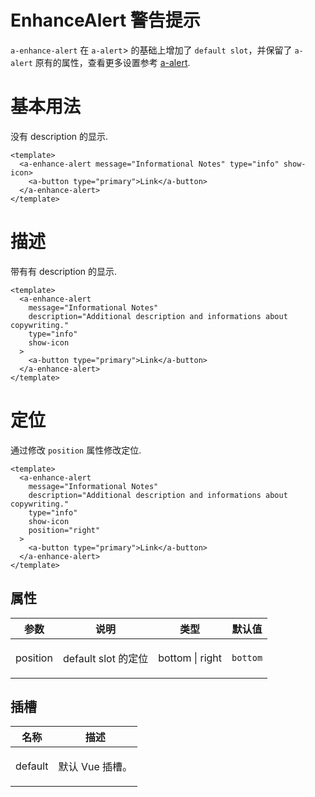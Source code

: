 # EnhanceAlert 警告提示

<code>a-enhance-alert</code> 在 <code>a-alert</code>> 的基础上增加了 <code>default slot</code>，并保留了 <code>a-alert</code> 原有的属性，查看更多设置参考 [a-alert](https://2x.antdv.com/components/alert-cn).

# 基本用法

没有 description 的显示.

```vue demo
<template>
  <a-enhance-alert message="Informational Notes" type="info" show-icon>
    <a-button type="primary">Link</a-button>
  </a-enhance-alert>
</template>
```

# 描述

带有有 description 的显示.

```vue demo
<template>
  <a-enhance-alert
    message="Informational Notes"
    description="Additional description and informations about copywriting."
    type="info"
    show-icon
  >
    <a-button type="primary">Link</a-button>
  </a-enhance-alert>
</template>
```

# 定位

通过修改 <code>position</code> 属性修改定位.

```vue demo
<template>
  <a-enhance-alert
    message="Informational Notes"
    description="Additional description and informations about copywriting."
    type="info"
    show-icon
    position="right"
  >
    <a-button type="primary">Link</a-button>
  </a-enhance-alert>
</template>
```

## 属性

| 参数     | 说明                        | 类型                         | 默认值              |
| -------- | --------------------------- | ---------------------------- | ------------------- |
| position | <p>default slot 的定位 </p> | <span>bottom \| right</span> | <code>bottom</code> |

## 插槽

| 名称    | 描述                   |
| ------- | ---------------------- |
| default | <p>默认 Vue 插槽。</p> |
